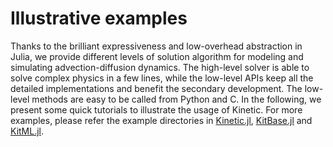 # Illustrative examples

Thanks to the brilliant expressiveness and low-overhead abstraction in Julia, we provide different levels of solution algorithm for modeling and simulating advection-diffusion dynamics.
The high-level solver is able to solve complex physics in a few lines, while the low-level APIs keep all the detailed implementations and benefit the secondary development.
The low-level methods are easy to be called from Python and C.
In the following, we present some quick tutorials to illustrate the usage of Kinetic.
For more examples, please refer the example directories in [Kinetic.jl](https://github.com/vavrines/Kinetic.jl/tree/master/example), [KitBase.jl](https://github.com/vavrines/KitBase.jl/tree/main/example) and [KitML.jl](https://github.com/vavrines/KitML.jl/tree/main/example).

